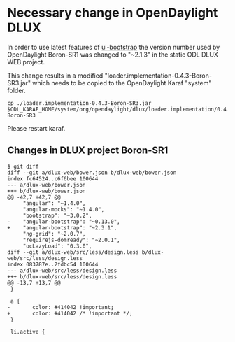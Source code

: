 # Necessary change in OpenDaylight DLUX

In order to use latest features of [ui-bootstrap](https://angular-ui.github.io/bootstrap/) the version number used by OpenDaylight Boron-SR1 was changed to  "~2.1.3" in the static ODL DLUX WEB project.

This change results in a modified "loader.implementation-0.4.3-Boron-SR3.jar" which needs to be copied to the OpenDaylight Karaf "system" folder.
```
cp ./loader.implementation-0.4.3-Boron-SR3.jar $ODL_KARAF_HOME/system/org/opendaylight/dlux/loader.implementation/0.4.3-Boron-SR3
```

Please restart karaf.

## Changes in DLUX project Boron-SR1
```
$ git diff 
diff --git a/dlux-web/bower.json b/dlux-web/bower.json
index fc64524..c6f6bee 100644
--- a/dlux-web/bower.json
+++ b/dlux-web/bower.json
@@ -42,7 +42,7 @@
     "angular": "~1.4.0",
     "angular-mocks": "~1.4.0",
     "bootstrap": "~3.0.2",
-    "angular-bootstrap": "~0.13.0",
+    "angular-bootstrap": "~2.3.1",
     "ng-grid": "~2.0.7",
     "requirejs-domready": "~2.0.1",
     "ocLazyLoad": "0.3.0",
diff --git a/dlux-web/src/less/design.less b/dlux-web/src/less/design.less
index 083787e..2fdbc54 100644
--- a/dlux-web/src/less/design.less
+++ b/dlux-web/src/less/design.less
@@ -13,7 +13,7 @@
 }
 
 a {
-       color: #414042 !important;
+       color: #414042 /* !important */;
 }
 
 li.active {
```
